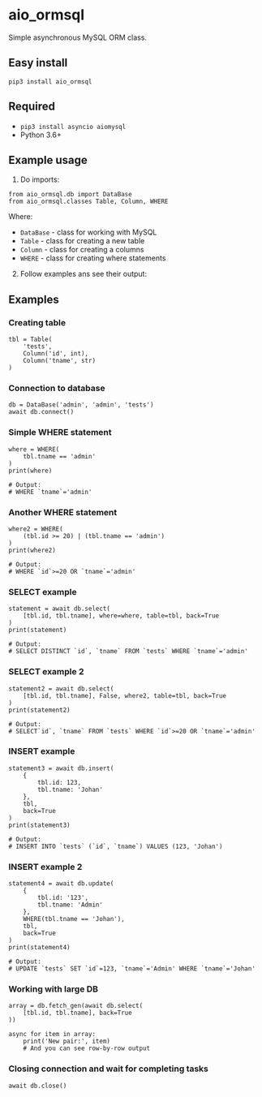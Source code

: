 # aio_ormsql
Simple asynchronous MySQL ORM class.

## Easy install
`pip3 install aio_ormsql`

## Required
- `pip3 install asyncio aiomysql`  
- Python 3.6+

## Example usage
1. Do imports:
```python3
from aio_ormsql.db import DataBase
from aio_ormsql.classes Table, Column, WHERE
```
Where:
- `DataBase` - class for working with MySQL
- `Table` - class for creating a new table
- `Column` - class for creating a columns
- `WHERE` - class for creating where statements
2. Follow examples ans see their output:

## Examples
### Creating table
```python3
tbl = Table(
    'tests',
    Column('id', int),
    Column('tname', str)
)
```
### Connection to database
```python3
db = DataBase('admin', 'admin', 'tests')
await db.connect()
```
### Simple WHERE statement
```python3
where = WHERE(
    tbl.tname == 'admin'
)
print(where)

# Output:
# WHERE `tname`='admin'
```
### Another WHERE statement
```python3
where2 = WHERE(
    (tbl.id >= 20) | (tbl.tname == 'admin')
)
print(where2)

# Output:
# WHERE `id`>=20 OR `tname`='admin'
```
### SELECT example
```python3
statement = await db.select(
    [tbl.id, tbl.tname], where=where, table=tbl, back=True
)
print(statement)

# Output:
# SELECT DISTINCT `id`, `tname` FROM `tests` WHERE `tname`='admin'
```
### SELECT example 2
```python3
statement2 = await db.select(
    [tbl.id, tbl.tname], False, where2, table=tbl, back=True
)
print(statement2)

# Output:
# SELECT`id`, `tname` FROM `tests` WHERE `id`>=20 OR `tname`='admin'
```
### INSERT example
```python3
statement3 = await db.insert(
    {
        tbl.id: 123,
        tbl.tname: 'Johan'
    },
    tbl,
    back=True
)
print(statement3)

# Output:
# INSERT INTO `tests` (`id`, `tname`) VALUES (123, 'Johan')
```
### INSERT example 2
```python3
statement4 = await db.update(
    {
        tbl.id: '123',
        tbl.tname: 'Admin'
    },
    WHERE(tbl.tname == 'Johan'),
    tbl,
    back=True
)
print(statement4)

# Output:
# UPDATE `tests` SET `id`=123, `tname`='Admin' WHERE `tname`='Johan'
```
### Working with large DB
```python3
array = db.fetch_gen(await db.select(
    [tbl.id, tbl.tname], back=True
))

async for item in array:
    print('New pair:', item)
    # And you can see row-by-row output
```
###  Closing connection and wait for completing tasks
```python3
await db.close()
```

